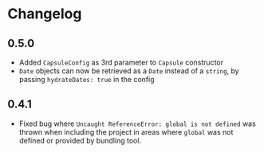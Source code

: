 # Changelog

## 0.5.0
- Added `CapsuleConfig` as 3rd parameter to `Capsule` constructor
- `Date` objects can now be retrieved as a `Date` instead of a `string`, by passing `hydrateDates: true` in the config 

## 0.4.1
- Fixed bug where `Uncaught ReferenceError: global is not defined` was thrown when including the project in areas where `global` was not defined or provided by bundling tool.